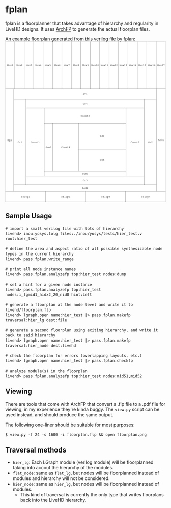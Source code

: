 # fplan

fplan is a floorplanner that takes advantage of hierarchy and regularity in LiveHD designs.  It uses [ArchFP](http://lava.cs.virginia.edu/archfp/) to generate the actual floorplan files.

An example floorplan generated from [this](../../inou/yosys/tests/long_gcd.v) verilog file by fplan:
![sample](sample.png)

## Sample Usage
```
# import a small verilog file with lots of hierarchy
livehd> inou.yosys.tolg files:./inou/yosys/tests/hier_test.v root:hier_test

# define the area and aspect ratio of all possible synthesizable node types in the current hierarchy
livehd> pass.fplan.write_range

# print all node instance names
livehd> pass.fplan.analyzefp top:hier_test nodes:dump

# set a hint for a given node instance
livehd> pass.fplan.analyzefp top:hier_test nodes:i_lgmid1_hidx2_20_nid8 hint:Left

# generate a floorplan at the node level and write it to livehd/floorplan.flp
livehd> lgraph.open name:hier_test |> pass.fplan.makefp traversal:hier_lg dest:file

# generate a second floorplan using exiting hierarchy, and write it back to said hierarchy
livehd> lgraph.open name:hier_test |> pass.fplan.makefp traversal:hier_node dest:livehd

# check the floorplan for errors (overlapping layouts, etc.)
livehd> lgraph.open name:hier_test |> pass.fplan.checkfp

# analyze module(s) in the floorplan
livehd> pass.fplan.analyzefp top:hier_test nodes:mid51,mid52
```

## Viewing
There are tools that come with ArchFP that convert a .flp file to a .pdf file for viewing, in my experience they're kinda buggy.  The `view.py` script can be used instead, and should produce the same output.
  
The following one-liner should be suitable for most purposes:
```
$ view.py -f 24 -s 1600 -i floorplan.flp && open floorplan.png
```

## Traversal methods
 - `hier_lg`: Each LGraph module (verilog module) will be floorplanned taking into accout the hierarchy of the modules.
 - `flat_node`: same as `flat_lg`, but nodes will be floorplanned instead of modules and hierarchy will not be considered.
 - `hier_node`: same as `hier_lg`, but nodes will be floorplanned instead of modules.
    - This kind of traversal is currently the only type that writes floorplans back into the LiveHD hierarchy.
